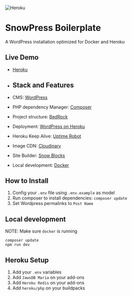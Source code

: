 ![Heroku](https://pyheroku-badge.herokuapp.com/?app=serlares-2021)

# SnowPress Boilerplate

A WordPress installation optimized for Docker and Heroku

## Live Demo

- <a href="https://serlares-2021.herokuapp.com/">Heroku</a>
- ## Stack and Features

- CMS: <a href="https://wordpress.org/">WordPress</a>
- PHP dependency Manager: <a href="http://getcomposer.org/">Composer</a>
- Project structure: <a href="https://roots.io/bedrock/">BedRock</a>
- Deployment: <a href="https://github.com/PhilippHeuer/wordpress-heroku">WordPress on Heroku</a>
- Heroku Keep Alive: <a href='https://uptimerobot.com/'>Uptime Robot</a>
- Image CDN: <a href="https://cloudinary.com/">Cloudinary</a>
- Site Builder: <a href="https://github.com/marceloglacial/snow-blocks">Snow Blocks</a>
- Local development: <a href='https://www.docker.com/'>Docker</a>

## How to Install

1. Config your `.env` file using `.env.example` as model
2. Run composer to install dependencies: `composer update`
3. Set Wordpress permalinks to `Post Name`

## Local development

NOTE: Make sure `docker` is running

```
composer update
npm run dev
```

## Heroku Setup 
1. Add your `.env` variables 
2. Add `JawsDB Maria` on your add-ons
3. Add `Heroku Redis` on your add-ons
4. Add `heroku/php` on your buildpacks
